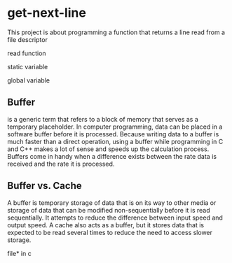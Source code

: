 # get-next-line
This project is about programming a function that returns a line read from a file descriptor

read function

static variable

global variable

## Buffer 
is a generic term that refers to a block of memory that serves as a temporary placeholder. In computer programming, data can be placed in a software buffer before it is processed. Because writing data to a buffer is much faster than a direct operation, using a buffer while programming in C and C++ makes a lot of sense and speeds up the calculation process. Buffers come in handy when a difference exists between the rate data is received and the rate it is processed. 

## Buffer vs. Cache

A buffer is temporary storage of data that is on its way to other media or storage of data that can be modified non-sequentially before it is read sequentially. It attempts to reduce the difference between input speed and output speed. A cache also acts as a buffer, but it stores data that is expected to be read several times to reduce the need to access slower storage. 

file* in c
